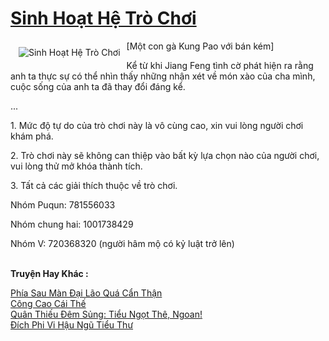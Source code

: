 <a href="https://truyentiki.com/sinh-hoat-he-tro-choi.31932/" title="Sinh Hoạt Hệ Trò Chơi"><h1>Sinh Hoạt Hệ Trò Chơi</h1></a><div style="display:table"><img align="right" style="float: left; padding: 10px;" src="https://truyentiki.com/a/img/str/src/31932.jpg" alt="Sinh Hoạt Hệ Trò Chơi">[Một con gà Kung Pao với bán kém] <p></p> Kể từ khi Jiang Feng tình cờ phát hiện ra rằng anh ta thực sự có thể nhìn thấy những nhận xét về món xào của cha mình, cuộc sống của anh ta đã thay đổi đáng kể. <p></p> ... <p></p> 1. Mức độ tự do của trò chơi này là vô cùng cao, xin vui lòng người chơi khám phá. <p></p> 2. Trò chơi này sẽ không can thiệp vào bất kỳ lựa chọn nào của người chơi, vui lòng thử mở khóa thành tích. <p></p> 3. Tất cả các giải thích thuộc về trò chơi. <p></p> Nhóm Puqun: 781556033 <p></p> Nhóm chung hai: 1001738429 <p></p> Nhóm V: 720368320 (người hâm mộ có kỷ luật trở lên)</div><p><br><b>Truyện Hay Khác :</b></p><a href="https://truyentiki.com/phia-sau-man-dai-lao-qua-can-than.31931/" alt="Phía Sau Màn Đại Lão Quá Cẩn Thận">Phía Sau Màn Đại Lão Quá Cẩn Thận</a><br/><a href="https://github.com/nownovels/top500/tree/master/truyenhay/33723/" alt="Công Cao Cái Thế">Công Cao Cái Thế</a><br/><a href="https://github.com/nownovels/truyenhay/tree/master/truyenhay/30742/README.md" alt="Quân Thiếu Đêm Sủng: Tiểu Ngọt Thê, Ngoan!">Quân Thiếu Đêm Sủng: Tiểu Ngọt Thê, Ngoan!</a><br/><a href="https://github.com/nownovels/truyenhay/tree/master/truyenhay/30378/README.md" alt="Đích Phi Vi Hậu Ngũ Tiểu Thư">Đích Phi Vi Hậu Ngũ Tiểu Thư</a><br/>